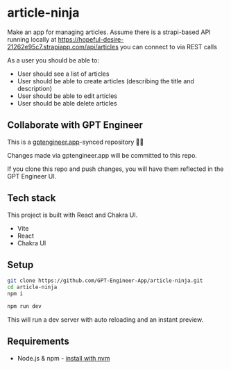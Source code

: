 # article-ninja

Make an app for managing articles. Assume there is a strapi-based API running locally at https://hopeful-desire-21262e95c7.strapiapp.com/api/articles you can connect to via REST calls

As a user you should be able to: 
- User should see a list of articles
- User should be able to create articles (describing the title and description)
- User should be able to edit articles
- User should be able delete articles


## Collaborate with GPT Engineer

This is a [gptengineer.app](https://gptengineer.app)-synced repository 🌟🤖

Changes made via gptengineer.app will be committed to this repo.

If you clone this repo and push changes, you will have them reflected in the GPT Engineer UI.

## Tech stack

This project is built with React and Chakra UI.

- Vite
- React
- Chakra UI

## Setup

```sh
git clone https://github.com/GPT-Engineer-App/article-ninja.git
cd article-ninja
npm i
```

```sh
npm run dev
```

This will run a dev server with auto reloading and an instant preview.

## Requirements

- Node.js & npm - [install with nvm](https://github.com/nvm-sh/nvm#installing-and-updating)
